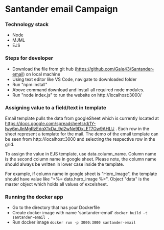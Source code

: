 # Santander email Campaign

### Technology stack
- Node
- MJML
- EJS

### Steps for developer
- Download the file from git hub (https://github.com/Gale43/Santander-email) on local machine
- Using text editor like VS Code, navigate to downloaded folder
- Run "npm install"
- Above command download and install all required node modules.
- Run "node index.js" to run the website on http://localhost:3000/


### Assigning value to a field/text in template
Email template pulls the data from googleSheet which is currently located at https://docs.google.com/spreadsheets/d/1Y-lwy6mJlnMgRzEdqX1xDa_9d2wNe9DxLET7Ow9AHLU . Each row in the sheet represent a template for the mail. The demo of the email template can be seen from http://localhost:3000 and selecting the respective row in the grid.

To assign the value in EJS template, use data.column_name. Column name is the second column name in google sheet. Please note, the column name should always be written in lower case inside the template. 

For example, if column name in google sheet is "Hero_Image", the template should have value like "<%= data.hero_image %>". Object "data" is the master object which holds all values of excelsheet.

### Running the docker app
 - Go to the directory that has your Dockerfile
 - Create docker image with name 'santander-email' `docker build -t santander-email .`
 - Run docker image `docker run -p 3000:3000 santander-email`

